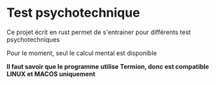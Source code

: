 # Test psychotechnique

Ce projet écrit en rust permet de s'entrainer pour différents test psychotechniques

Pour le moment, seul le calcul mental est disponible

**Il faut savoir que le programme utilise Termion, donc est compatible LINUX et MACOS uniquement**
